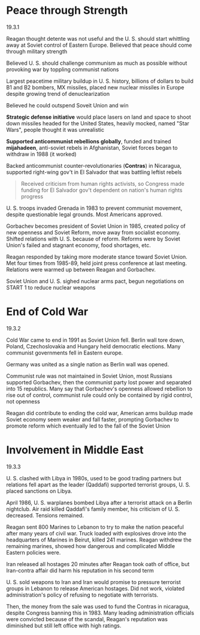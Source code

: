 # Peace through Strength

19.3.1

Reagan thought detente was not useful and the U. S. should start whittling away at Soviet control of Eastern Europe. Believed that peace should come through military strength

Believed U. S. should challenge communism as much as possible without provoking war by toppling communist nations

Largest peacetime military buildup in U. S. history, billions of dollars to build B1 and B2 bombers, MX missiles, placed new nuclear missiles in Europe despite growing trend of denuclearization

Believed he could outspend Soveit Union and win

**Strategic defense initiative** would place lasers on land and space to shoot down missiles headed for the United States, heavily mocked, named "Star Wars", people thought it was unrealistic

**Supported anticommunist rebellions globally**, funded and trained **mijahadeen**, anti-soviet rebels in Afghanistan, Soviet forces began to withdraw in 1988 (it worked)

Backed anticommunist counter-revolutionaries (**Contras**) in Nicaragua, supported right-wing gov't in El Salvador that was battling leftist rebels

> Received criticism from human rights activists, so Congress made funding for El Salvador gov't dependent on nation's human rights progress

U. S. troops invaded Grenada in 1983 to prevent communist movement, despite questionable legal grounds. Most Americans approved.

Gorbachev becomes president of Soviet Union in 1985, created policy of new openness and Soviet Reform, move away from socialist economy. Shifted relations with U. S. because of reform. Reforms were by Soviet Union's failed and stagnant economy, food shortages, etc.

Reagan responded by taking more moderate stance toward Soviet Union. Met four times from 1985-89, held joint press conference at last meeting. Relations were warmed up between Reagan and Gorbachev.

Soviet Union and U. S. sighed nuclear arms pact, begun negotiations on START 1 to reduce nuclear weapons

# End of Cold War

19.3.2

Cold War came to end in 1991 as Soviet Union fell. Berlin wall tore down, Poland, Czechoslovakia and Hungary held democratic elections. Many communist governments fell in Eastern europe. 

Germany was united as a single nation as Berlin wall was opened. 

Communist rule was not maintained in Soviet Union, most Russians supported Gorbachev, then the communist party lost power and separated into 15 republics. Many say that Gorbachev's openness allowed rebellion to rise out of control, communist rule could only be contained by rigid control, not openness

Reagan did contribute to ending the cold war, American arms buildup made Soviet economy seem weaker and fall faster, prompting Gorbachev to promote reform which eventually led to the fall of the Soviet Union

# Involvement in Middle East

19.3.3

U. S. clashed with Libya in 1980s, used to be good trading partners but relations fell apart as the leader (Qaddafi) supported terrorist groups, U. S. placed sanctions on Libya.

April 1986, U. S. warplanes bombed Libya after a terrorist attack on a Berlin nightclub. Air raid killed Qaddafi's family member, his criticism of U. S. decreased. Tensions remained.

Reagan sent 800 Marines to Lebanon to try to make the nation peaceful after many years of civil war. Truck loaded with explosives drove into the headquarters of Marines in Beirut, killed 241 marines. Reagan withdrew the remaining marines, showed how dangerous and complicated Middle Eastern policies were.

Iran released all hostages 20 minutes after Reagan took oath of office, but Iran-contra affair did harm his reputation in his second term

U. S. sold weapons to Iran and Iran would promise to pressure terrorist groups in Lebanon to release American hostages. Did not work, violated administration's policy of refusing to negotiate with terrorists. 

Then, the money from the sale was used to fund the Contras in nicaragua, despite Congress banning this in 1983. Many leading administration officials were convicted because of the scandal, Reagan's reputation was diminished but still left office with high ratings.
